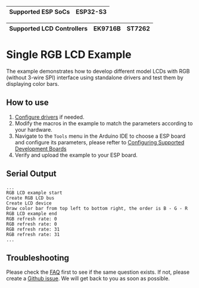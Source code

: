 | Supported ESP SoCs | ESP32-S3 |
| ------------------ | -------- |

| Supported LCD Controllers | EK9716B | ST7262 |
| ------------------------- | ------- | ------ |

# Single RGB LCD Example

The example demonstrates how to develop different model LCDs with RGB (without 3-wire SPI) interface using standalone drivers and test them by displaying color bars.

## How to use

1. [Configure drivers](../../../docs/How_To_Use.md#configuring-drivers) if needed.
2. Modify the macros in the example to match the parameters according to your hardware.
3. Navigate to the `Tools` menu in the Arduino IDE to choose a ESP board and configure its parameters, please refter to [Configuring Supported Development Boards](../../../docs/How_To_Use.md#configuring-supported-development-boards)
4. Verify and upload the example to your ESP board.

## Serial Output

```
...
RGB LCD example start
Create RGB LCD bus
Create LCD device
Draw color bar from top left to bottom right, the order is B - G - R
RGB LCD example end
RGB refresh rate: 0
RGB refresh rate: 0
RGB refresh rate: 31
RGB refresh rate: 31
...
```

## Troubleshooting

Please check the [FAQ](../../../docs/FAQ.md) first to see if the same question exists. If not, please create a [Github issue](https://github.com/esp-arduino-libs/ESP32_Display_Panel/issues). We will get back to you as soon as possible.
